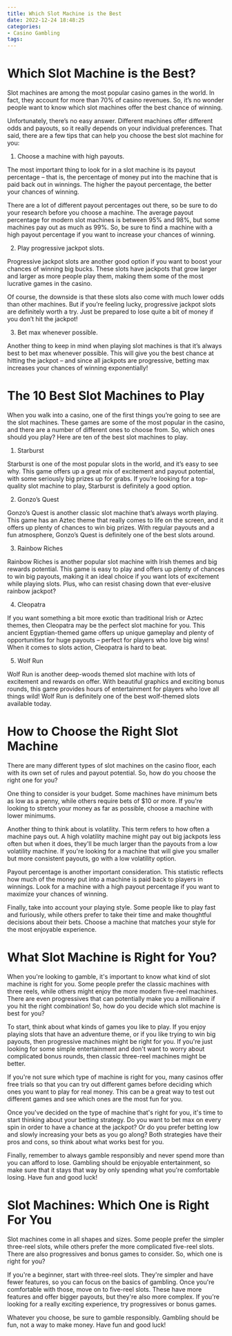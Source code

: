 ```yaml
---
title: Which Slot Machine is the Best
date: 2022-12-24 18:48:25
categories:
- Casino Gambling
tags:
---
```



#  Which Slot Machine is the Best?

Slot machines are among the most popular casino games in the world. In fact, they account for more than 70% of casino revenues. So, it’s no wonder people want to know which slot machines offer the best chance of winning.

Unfortunately, there’s no easy answer. Different machines offer different odds and payouts, so it really depends on your individual preferences. That said, there are a few tips that can help you choose the best slot machine for you:

1. Choose a machine with high payouts.

The most important thing to look for in a slot machine is its payout percentage – that is, the percentage of money put into the machine that is paid back out in winnings. The higher the payout percentage, the better your chances of winning.

There are a lot of different payout percentages out there, so be sure to do your research before you choose a machine. The average payout percentage for modern slot machines is between 95% and 98%, but some machines pay out as much as 99%. So, be sure to find a machine with a high payout percentage if you want to increase your chances of winning.

2. Play progressive jackpot slots.

Progressive jackpot slots are another good option if you want to boost your chances of winning big bucks. These slots have jackpots that grow larger and larger as more people play them, making them some of the most lucrative games in the casino.

Of course, the downside is that these slots also come with much lower odds than other machines. But if you’re feeling lucky, progressive jackpot slots are definitely worth a try. Just be prepared to lose quite a bit of money if you don’t hit the jackpot!

3. Bet max whenever possible.

Another thing to keep in mind when playing slot machines is that it’s always best to bet max whenever possible. This will give you the best chance at hitting the jackpot – and since all jackpots are progressive, betting max increases your chances of winning exponentially!

#  The 10 Best Slot Machines to Play

When you walk into a casino, one of the first things you’re going to see are the slot machines. These games are some of the most popular in the casino, and there are a number of different ones to choose from. So, which ones should you play? Here are ten of the best slot machines to play.

1. Starburst

Starburst is one of the most popular slots in the world, and it’s easy to see why. This game offers up a great mix of excitement and payout potential, with some seriously big prizes up for grabs. If you’re looking for a top-quality slot machine to play, Starburst is definitely a good option.

2. Gonzo’s Quest

Gonzo’s Quest is another classic slot machine that’s always worth playing. This game has an Aztec theme that really comes to life on the screen, and it offers up plenty of chances to win big prizes. With regular payouts and a fun atmosphere, Gonzo’s Quest is definitely one of the best slots around.

3. Rainbow Riches

Rainbow Riches is another popular slot machine with Irish themes and big rewards potential. This game is easy to play and offers up plenty of chances to win big payouts, making it an ideal choice if you want lots of excitement while playing slots. Plus, who can resist chasing down that ever-elusive rainbow jackpot?

4. Cleopatra

If you want something a bit more exotic than traditional Irish or Aztec themes, then Cleopatra may be the perfect slot machine for you. This ancient Egyptian-themed game offers up unique gameplay and plenty of opportunities for huge payouts – perfect for players who love big wins! When it comes to slots action, Cleopatra is hard to beat.

5. Wolf Run

Wolf Run is another deep-woods themed slot machine with lots of excitement and rewards on offer. With beautiful graphics and exciting bonus rounds, this game provides hours of entertainment for players who love all things wild! Wolf Run is definitely one of the best wolf-themed slots available today.

#  How to Choose the Right Slot Machine

There are many different types of slot machines on the casino floor, each with its own set of rules and payout potential. So, how do you choose the right one for you?

One thing to consider is your budget. Some machines have minimum bets as low as a penny, while others require bets of $10 or more. If you're looking to stretch your money as far as possible, choose a machine with lower minimums.

Another thing to think about is volatility. This term refers to how often a machine pays out. A high volatility machine might pay out big jackpots less often but when it does, they'll be much larger than the payouts from a low volatility machine. If you're looking for a machine that will give you smaller but more consistent payouts, go with a low volatility option.

Payout percentage is another important consideration. This statistic reflects how much of the money put into a machine is paid back to players in winnings. Look for a machine with a high payout percentage if you want to maximize your chances of winning.

Finally, take into account your playing style. Some people like to play fast and furiously, while others prefer to take their time and make thoughtful decisions about their bets. Choose a machine that matches your style for the most enjoyable experience.

#  What Slot Machine is Right for You?

When you're looking to gamble, it's important to know what kind of slot machine is right for you. Some people prefer the classic machines with three reels, while others might enjoy the more modern five-reel machines. There are even progressives that can potentially make you a millionaire if you hit the right combination! So, how do you decide which slot machine is best for you?

To start, think about what kinds of games you like to play. If you enjoy playing slots that have an adventure theme, or if you like trying to win big payouts, then progressive machines might be right for you. If you're just looking for some simple entertainment and don't want to worry about complicated bonus rounds, then classic three-reel machines might be better.

If you're not sure which type of machine is right for you, many casinos offer free trials so that you can try out different games before deciding which ones you want to play for real money. This can be a great way to test out different games and see which ones are the most fun for you.

Once you've decided on the type of machine that's right for you, it's time to start thinking about your betting strategy. Do you want to bet max on every spin in order to have a chance at the jackpot? Or do you prefer betting low and slowly increasing your bets as you go along? Both strategies have their pros and cons, so think about what works best for you.

Finally, remember to always gamble responsibly and never spend more than you can afford to lose. Gambling should be enjoyable entertainment, so make sure that it stays that way by only spending what you're comfortable losing. Have fun and good luck!

# Slot Machines: Which One is Right For You

Slot machines come in all shapes and sizes. Some people prefer the simpler three-reel slots, while others prefer the more complicated five-reel slots. There are also progressives and bonus games to consider. So, which one is right for you?

If you're a beginner, start with three-reel slots. They're simpler and have fewer features, so you can focus on the basics of gambling. Once you're comfortable with those, move on to five-reel slots. These have more features and offer bigger payouts, but they're also more complex. If you're looking for a really exciting experience, try progressives or bonus games.

 Whatever you choose, be sure to gamble responsibly. Gambling should be fun, not a way to make money. Have fun and good luck!